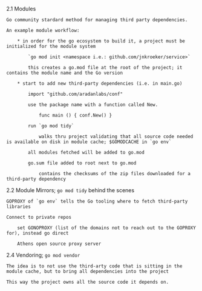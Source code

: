 2.1 Modules

    Go community stardard method for managing third party dependencies.

    An example module workflow:

        * in order for the go ecosystem to build it, a project must be initialized for the module system

            `go mod init <namespace i.e.: github.com/jnkroeker/service>`
            
            this creates a go.mod file at the root of the project; it contains the module name and the Go version

        * start to add new third-party dependencies (i.e. in main.go)

            import "github.com/aradanlabs/conf"

            use the package name with a function called New. 

                func main () { conf.New() }

            run `go mod tidy` 

                walks thru project validating that all source code needed is available on disk in module cache; $GOMODCACHE in `go env`

            all modules fetched will be added to go.mod

            go.sum file added to root next to go.mod

                contains the checksums of the zip files downloaded for a third-party dependency


2.2 Module Mirrors; `go mod tidy` behind the scenes

    GOPROXY of `go env` tells the Go tooling where to fetch third-party libraries

    Connect to private repos 
    
        set GONOPROXY (list of the domains not to reach out to the GOPROXY for), instead go direct

        Athens open source proxy server 


2.4 Vendoring; `go mod vendor`

    The idea is to not use the third-arty code that is sitting in the module cache, but to bring all dependencies into the project

    This way the project owns all the source code it depends on. 


